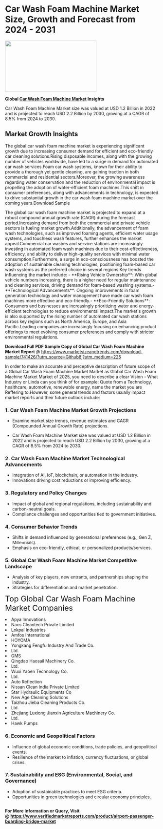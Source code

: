 <H1>Car Wash Foam Machine Market Size, Growth and Forecast from 2024 - 2031</H1><img class="aligncenter size-medium wp-image-584254" src="https://thirdeyenews.in/wp-content/uploads/2024/09/Global-Market-Research-300x168.jpeg" alt="" width="300" height="168" /><p><strong>Global&nbsp;<a href="https://www.marketsizeandtrends.com/download-sample/741426/?utm_source=Github8j?utm_medium=225">Car Wash Foam Machine Market</a> Insights</strong></p><p>Car Wash Foam Machine Market size was valued at USD 1.2 Billion in 2022 and is projected to reach USD 2.2 Billion by 2030, growing at a CAGR of 8.5% from 2024 to 2030.</p><p><h2>Market Growth Insights</h2> The global car wash foam machine market is experiencing significant growth due to increasing consumer demand for efficient and eco-friendly car cleaning solutions.Rising disposable incomes, along with the growing number of vehicles worldwide, have led to a surge in demand for automated car wash services.Foam car wash systems, known for their ability to provide a thorough yet gentle cleaning, are gaining traction in both commercial and residential sectors.Moreover, the growing awareness regarding water conservation and the reduction of environmental impact is propelling the adoption of water-efficient foam machines.This shift in consumer preferences, along with advancements in technology, is expected to drive substantial growth in the car wash foam machine market over the coming years.Download Sample <p>The global car wash foam machine market is projected to expand at a robust compound annual growth rate (CAGR) during the forecast period.Increasing demand from both the commercial and private vehicle sectors is fueling market growth.Additionally, the advancement of foam wash technologies, such as improved foaming agents, efficient water usage systems, and touchless wash features, further enhances the market appeal.Commercial car washes and service stations are increasingly investing in automated foam wash machines due to their cost-effectiveness, efficiency, and ability to deliver high-quality services with minimal water consumption.Furthermore, a surge in eco-consciousness has boosted the adoption of sustainable cleaning technologies, positioning foam-based car wash systems as the preferred choice in several regions.Key trends influencing the market include: - **Rising Vehicle Ownership**: With global vehicle numbers increasing, there is a higher need for regular maintenance and cleaning services, driving demand for foam-based washing systems.- **Technological Advancements**: Ongoing improvements in foam generation technology and water management have made car wash foam machines more effective and eco-friendly.- **Eco-Friendly Solutions**: Consumers and businesses are increasingly prioritizing water and energy-efficient technologies to reduce environmental impact.The market's growth is also supported by the rising number of automated car wash stations across key regions such as North America, Europe, and Asia Pacific.Leading companies are increasingly focusing on enhancing product offerings to meet evolving consumer preferences and comply with stricter environmental regulations.</p><p><span class=""><strong>Download Full PDF Sample Copy of Global Car Wash Foam Machine Market Report</strong> @ <a href="https://www.marketsizeandtrends.com/download-sample/741426/?utm_source=Github8j?utm_medium=225" target="_blank">https://www.marketsizeandtrends.com/download-sample/741426/?utm_source=Github8j?utm_medium=225</a></span></p><p>In order to make an accurate and perceptive description of future scope of a Global&nbsp;Car Wash Foam Machine Market Market as Global&nbsp;Car Wash Foam Machine Market Market of 2025, you need to describe a clear Vision &ndash; What Industry or Linda can you think of for example: Quote from a Technology, healthcare, automotive, renewable energy, name the market you are Reffering to.However, some general trends and factors usually impact market reports and their future outlook include:</p><h3>1.&nbsp;<strong>Car Wash Foam Machine Market Growth Projections</strong></h3><ul><li>Examine market size trends, revenue estimates and CAGR (Compounded Annual Growth Rate) projections.</li><li><p>Car Wash Foam Machine Market size was valued at USD 1.2 Billion in 2022 and is projected to reach USD 2.2 Billion by 2030, growing at a CAGR of 8.5% from 2024 to 2030.</p></li></ul><h3>2.&nbsp;<strong>Car Wash Foam Machine Market Technological Advancements</strong></h3><ul><li>Integration of AI, IoT, blockchain, or automation in the industry.</li><li>Innovations driving cost reductions or improving efficiency.</li></ul><h3>3.&nbsp;<strong>Regulatory and Policy Changes</strong></h3><ul><li>Impact of global and regional regulations, including sustainability and carbon-neutral goals.</li><li>Compliance challenges and opportunities tied to government initiatives.</li></ul><h3>4.&nbsp;<strong>Consumer Behavior Trends</strong></h3><ul><li>Shifts in demand influenced by generational preferences (e.g., Gen Z, Millennials).</li><li>Emphasis on eco-friendly, ethical, or personalized products/services.</li></ul><h3>5.&nbsp;<strong>Global Car Wash Foam Machine Market Competitive Landscape</strong></h3><ul><li>Analysis of key players, new entrants, and partnerships shaping the industry.</li><li>Strategies for differentiation and market penetration.</li></ul><p data-pm-slice="1 1 []"><span style="color: inherit; font-family: inherit; font-size: 25px;">Top Global Car Wash Foam Machine Market Companies</span></p><div class="" data-test-id=""><p><li>Apya Innovations</li><li> Nacs Cleantech Private Limited</li><li> Lokpal Industries</li><li> Amfos International</li><li> HOYOMA</li><li> Yongkang Fengfu Industry And Trade Co.</li><li> Ltd.</li><li> GMS</li><li> Qingdao Haosail Machinery Co.</li><li> Ltd.</li><li> Wuxi Yaoen Technology Co.</li><li> Ltd.</li><li> Auto Reflection</li><li> Nissan Clean India Private Limited</li><li> Star Hydraulic Equipments Co</li><li> New Age Cleaning Solutions</li><li> Taizhou Jieba Cleaning Products Co.</li><li> Ltd.</li><li> Zhejiang Luxiong Jianxin Agriculture Machinery Co.</li><li> Ltd.</li><li> Hawk Pumps</li></p></div><h3>6.&nbsp;<strong>Economic and Geopolitical Factors</strong></h3><ul><li>Influence of global economic conditions, trade policies, and geopolitical events.</li><li>Resilience of the market to inflation, currency fluctuations, or global crises.</li></ul><h3>7.&nbsp;<strong>Sustainability and ESG (Environmental, Social, and Governance)</strong></h3><ul><li>Adoption of sustainable practices to meet ESG criteria.</li><li>Opportunities in green technologies and circular economy principles.</li></ul><h2><strong style="font-size: 14px;">For More Information or Query, Visit @&nbsp;</strong><a style="background-color: #ffffff; font-size: 14px;" href="https://www.marketsizeandtrends.com/report/car-wash-foam-machine-market/" target="_blank">https://www.verifiedmarketreports.com/product/airport-passenger-boarding-bridge-market</a></h2>